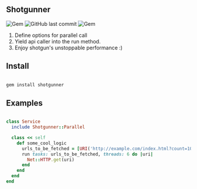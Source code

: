 ## Shotgunner
![Gem](https://img.shields.io/gem/dt/shotgunner.svg)
![GitHub last commit](https://img.shields.io/github/last-commit/shotgunner.svg)
![Gem](https://img.shields.io/gem/v/shotgunner.svg)

1. Define options for parallel call
2. Yield api caller into the run method.
3. Enjoy shotgun's unstoppable performance :)

## Install

```ruby

gem install shotgunner

```
## Examples

```ruby

class Service
  include Shotgunner::Parallel

  class << self
    def some_cool_logic
      urls_to_be_fetched = [URI('http://example.com/index.html?count=10'), URI('http://example.com/index.html?count=20')]
      run tasks: urls_to_be_fetched, threads: 6 do |uri|
        Net::HTTP.get(uri)
      end
    end
  end
end

```